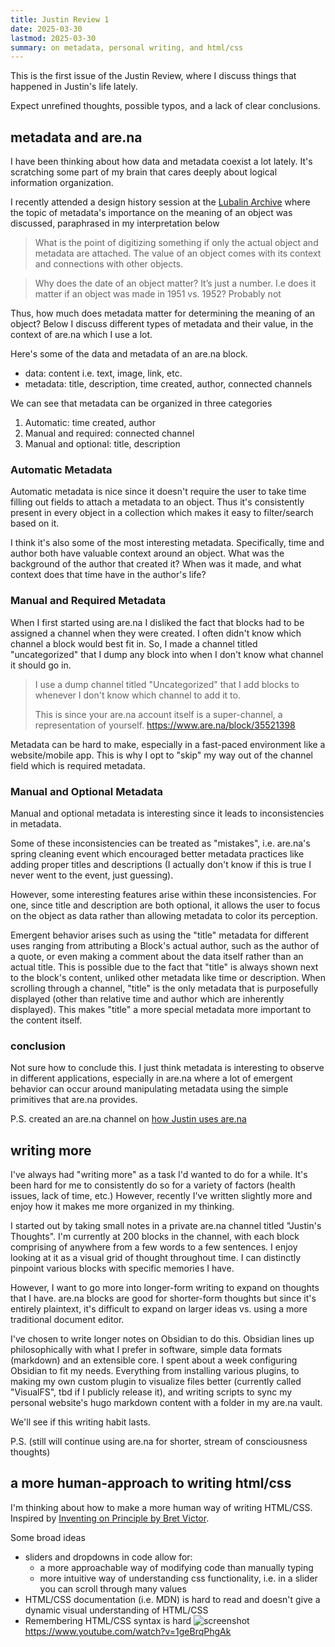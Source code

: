 ```yaml
---
title: Justin Review 1
date: 2025-03-30
lastmod: 2025-03-30
summary: on metadata, personal writing, and html/css
---
```


This is the first issue of the Justin Review, where I discuss things that happened in Justin's life lately.

Expect unrefined thoughts, possible typos, and a lack of clear conclusions.

## metadata and are.na

I have been thinking about how data and metadata coexist a lot lately. It's scratching some part of my brain that cares deeply about logical information organization.

I recently attended a design history session at the [Lubalin Archive](https://cooper.edu/art/herb-lubalin-study-center-design-and-typography) where the topic of metadata's importance on the meaning of an object was discussed, paraphrased in my interpretation below

> What is the point of digitizing something if only the actual object and metadata are attached. The value of an object comes with its context and connections with other objects.

> Why does the date of an object matter? It’s just a number. I.e does it matter if an object was made in 1951 vs. 1952? Probably not

Thus, how much does metadata matter for determining the meaning of an object? Below I discuss different types of metadata and their value, in the context of are.na which I use a lot.

Here's some of the data and metadata of an are.na block.
- data: content i.e. text, image, link, etc.
- metadata: title, description, time created, author, connected channels

We can see that metadata can be organized in three categories
1. Automatic: time created, author
2. Manual and required: connected channel
3. Manual and optional: title, description

### Automatic Metadata

Automatic metadata is nice since it doesn't require the user to take time filling out fields to attach a metadata to an object. Thus it's consistently present in every object in a collection which makes it easy to filter/search based on it.

I think it's also some of the most interesting metadata. Specifically, time and author both have  valuable context around an object. What was the background of the author that created it? When was it made, and what context does that time have in the author's life?

### Manual and Required Metadata

When I first started using are.na I disliked the fact that blocks had to be assigned a channel when they were created. I often didn't know which channel a block would best fit in. So, I made a channel titled "uncategorized" that I dump any block into when I don't know what channel it should go in.

> I use a dump channel titled "Uncategorized" that I add blocks to whenever I don't know which channel to add it to.
>
> This is since your are.na account itself is a super-channel, a representation of yourself. 
> https://www.are.na/block/35521398

Metadata can be hard to make, especially in a fast-paced environment like a website/mobile app. This is why I opt to "skip" my way out of the channel field which is required metadata.
### Manual and Optional Metadata

Manual and optional metadata is interesting since it leads to inconsistencies in metadata. 

Some of these inconsistencies can be treated as "mistakes", i.e. are.na's spring cleaning event which encouraged better metadata practices like adding proper titles and descriptions (I actually don't know if this is true I never went to the event, just guessing).

However, some interesting features arise within these inconsistencies. For one, since title and description are both optional, it allows the user to focus on the object as data rather than allowing metadata to color its perception.

Emergent behavior arises such as using the "title" metadata for different uses ranging from attributing a Block's actual author, such as the author of a quote, or even making a comment about the data itself rather than an actual title. This is possible due to the fact that "title" is always shown next to the block's content, unliked other metadata like time or description. When scrolling through a channel, "title" is the only metadata that is purposefully displayed (other than relative time and author which are inherently displayed). This makes "title" a more special metadata more important to the content itself. 

### conclusion

Not sure how to conclude this. I just think metadata is interesting to observe in different applications, especially in are.na where a lot of emergent behavior can occur around manipulating metadata using the simple primitives that are.na provides.

P.S. created an are.na channel on [how Justin uses are.na](https://www.are.na/justin-liang/how-justin-uses-are-na)

## writing more

I've always had "writing more" as a task I'd wanted to do for a while. It's been hard for me to consistently do so for a variety of factors (health issues, lack of time, etc.) However, recently I've written slightly more and enjoy how it makes me more organized in my thinking.

I started out by taking small notes in a private are.na channel titled "Justin's Thoughts". I'm currently at 200 blocks in the channel, with each block comprising of anywhere from a few words to a few sentences. I enjoy looking at it as a visual grid of thought throughout time. I can distinctly pinpoint various blocks with specific memories I have.

However, I want to go more into longer-form writing to expand on thoughts that I have. are.na blocks are good for shorter-form thoughts but since it's entirely plaintext, it's difficult to expand on larger ideas vs. using a more traditional document editor. 

I've chosen to write longer notes on Obsidian to do this. Obsidian lines up philosophically with what I prefer in software, simple data formats (markdown) and an extensible core. I spent about a week configuring Obsidian to fit my needs. Everything from installing various plugins, to making my own custom plugin to visualize files better (currently called "VisualFS", tbd if I publicly release it), and writing scripts to sync my personal website's hugo markdown content with a folder in my are.na vault.

We'll see if this writing habit lasts.

P.S. (still will continue using are.na for shorter, stream of consciousness thoughts)

## a more human-approach to writing html/css

I'm thinking about how to make a more human way of writing HTML/CSS. Inspired by [Inventing on Principle by Bret Victor](https://www.youtube.com/watch?v=PUv66718DII).

Some broad ideas
- sliders and dropdowns in code allow for:
	- a more approachable way of modifying code than manually typing
	- more intuitive way of understanding css functionality, i.e. in a slider you can scroll through many values
- HTML/CSS documentation (i.e. MDN) is hard to read and doesn't give a dynamic visual understanding of HTML/CSS
- Remembering HTML/CSS syntax is hard
![screenshot](/justin-blog/attachments/human_html_demo_screenshot.png)
https://www.youtube.com/watch?v=1geBrqPhgAk
